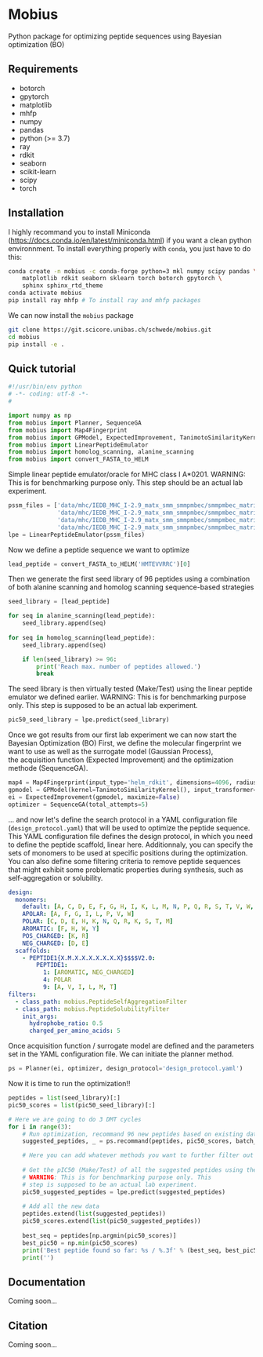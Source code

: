 # Mobius

Python package for optimizing peptide sequences using Bayesian optimization (BO)

## Requirements
* botorch
* gpytorch
* matplotlib
* mhfp
* numpy
* pandas
* python (>= 3.7)
* ray
* rdkit
* seaborn
* scikit-learn
* scipy 
* torch

## Installation

I highly recommand you to install Miniconda (https://docs.conda.io/en/latest/miniconda.html) if you want a clean python environnment. To install everything properly with `conda`, you just have to do this:

```bash
conda create -n mobius -c conda-forge python=3 mkl numpy scipy pandas \
    matplotlib rdkit seaborn sklearn torch botorch gpytorch \
    sphinx sphinx_rtd_theme
conda activate mobius
pip install ray mhfp # To install ray and mhfp packages
```

We can now install the `mobius` package
```bash
git clone https://git.scicore.unibas.ch/schwede/mobius.git
cd mobius
pip install -e .
```

## Quick tutorial

```python
#!/usr/bin/env python
# -*- coding: utf-8 -*-
#

import numpy as np
from mobius import Planner, SequenceGA
from mobius import Map4Fingerprint
from mobius import GPModel, ExpectedImprovement, TanimotoSimilarityKernel
from mobius import LinearPeptideEmulator
from mobius import homolog_scanning, alanine_scanning
from mobius import convert_FASTA_to_HELM
```

Simple linear peptide emulator/oracle for MHC class I A*0201. 
WARNING: This is for benchmarking purpose only. This step should be an actual lab experiment.
```python
pssm_files = ['data/mhc/IEDB_MHC_I-2.9_matx_smm_smmpmbec/smmpmbec_matrix/HLA-A-02:01-8.txt',
              'data/mhc/IEDB_MHC_I-2.9_matx_smm_smmpmbec/smmpmbec_matrix/HLA-A-02:01-9.txt',
              'data/mhc/IEDB_MHC_I-2.9_matx_smm_smmpmbec/smmpmbec_matrix/HLA-A-02:01-10.txt',
              'data/mhc/IEDB_MHC_I-2.9_matx_smm_smmpmbec/smmpmbec_matrix/HLA-A-02:01-11.txt']
lpe = LinearPeptideEmulator(pssm_files)
```

Now we define a peptide sequence we want to optimize
```python
lead_peptide = convert_FASTA_to_HELM('HMTEVVRRC')[0]
```

Then we generate the first seed library of 96 peptides using a combination of both alanine scanning 
and homolog scanning sequence-based strategies
```python
seed_library = [lead_peptide]

for seq in alanine_scanning(lead_peptide):
    seed_library.append(seq)
    
for seq in homolog_scanning(lead_peptide):
    seed_library.append(seq)

    if len(seed_library) >= 96:
        print('Reach max. number of peptides allowed.')
        break
```

The seed library is then virtually tested (Make/Test) using the linear peptide emulator we defined earlier.
WARNING: This is for benchmarking purpose only. This step is supposed to be an actual lab experiment.
```python
pic50_seed_library = lpe.predict(seed_library)
```

Once we got results from our first lab experiment we can now start the Bayesian Optimization (BO) First, 
we define the molecular fingerprint we want to use as well as the surrogate model (Gaussian Process),  
the acquisition function (Expected Improvement) and the optimization methode (SequenceGA).
```python
map4 = Map4Fingerprint(input_type='helm_rdkit', dimensions=4096, radius=1)
gpmodel = GPModel(kernel=TanimotoSimilarityKernel(), input_transformer=map4)
ei = ExpectedImprovement(gpmodel, maximize=False)
optimizer = SequenceGA(total_attempts=5)
```

... and now let's define the search protocol in a YAML configuration file (`design_protocol.yaml`) that will be used 
to optimize the peptide sequence. This YAML configuration file defines the design protocol, in which you need 
to define the peptide scaffold, linear here. Additionnaly, you can specify the sets of monomers to be used at 
specific positions during the optimization.  You can also define some filtering criteria to remove peptide sequences 
that might exhibit some problematic properties during synthesis, such as self-aggregation or solubility.

```YAML
design:
  monomers: 
    default: [A, C, D, E, F, G, H, I, K, L, M, N, P, Q, R, S, T, V, W, Y]
    APOLAR: [A, F, G, I, L, P, V, W]
    POLAR: [C, D, E, H, K, N, Q, R, K, S, T, M]
    AROMATIC: [F, H, W, Y]
    POS_CHARGED: [K, R]
    NEG_CHARGED: [D, E]
  scaffolds:
    - PEPTIDE1{X.M.X.X.X.X.X.X.X}$$$$V2.0:
        PEPTIDE1:
          1: [AROMATIC, NEG_CHARGED]
          4: POLAR
          9: [A, V, I, L, M, T]
filters:
  - class_path: mobius.PeptideSelfAggregationFilter
  - class_path: mobius.PeptideSolubilityFilter
    init_args:
      hydrophobe_ratio: 0.5
      charged_per_amino_acids: 5

```

Once acquisition function / surrogate model are defined and the parameters set in the YAML 
configuration file. We can initiate the planner method.
```python
ps = Planner(ei, optimizer, design_protocol='design_protocol.yaml')
```

Now it is time to run the optimization!!

```python
peptides = list(seed_library)[:]
pic50_scores = list(pic50_seed_library)[:]

# Here we are going to do 3 DMT cycles
for i in range(3):
    # Run optimization, recommand 96 new peptides based on existing data
    suggested_peptides, _ = ps.recommand(peptides, pic50_scores, batch_size=96)

    # Here you can add whatever methods you want to further filter out peptides
    
    # Get the pIC50 (Make/Test) of all the suggested peptides using the MHC emulator
    # WARNING: This is for benchmarking purpose only. This 
    # step is supposed to be an actual lab experiment.
    pic50_suggested_peptides = lpe.predict(suggested_peptides)
    
    # Add all the new data
    peptides.extend(list(suggested_peptides))
    pic50_scores.extend(list(pic50_suggested_peptides))
    
    best_seq = peptides[np.argmin(pic50_scores)]
    best_pic50 = np.min(pic50_scores)
    print('Best peptide found so far: %s / %.3f' % (best_seq, best_pic50))
    print('')
```

## Documentation

Coming soon...

## Citation

Coming soon...
